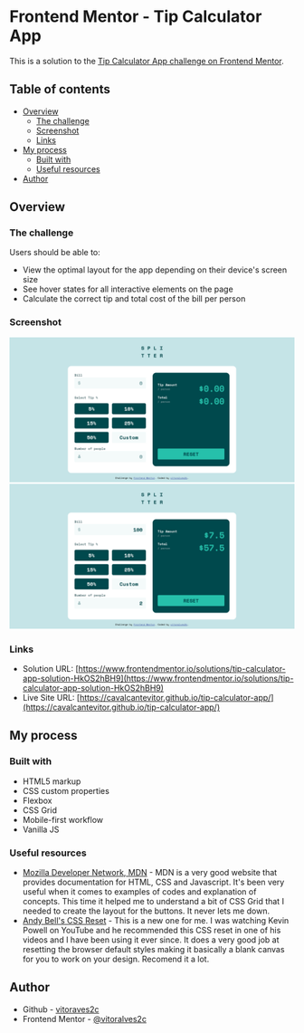 # Frontend Mentor - Tip Calculator App

This is a solution to the [Tip Calculator App challenge on Frontend Mentor](https://www.frontendmentor.io/challenges/tip-calculator-app-ugJNGbJUX).

## Table of contents

- [Overview](#overview)
  - [The challenge](#the-challenge)
  - [Screenshot](#screenshot)
  - [Links](#links)
- [My process](#my-process)
  - [Built with](#built-with)
  - [Useful resources](#useful-resources)
- [Author](#author)


## Overview


### The challenge

Users should be able to:

- View the optimal layout for the app depending on their device's screen size
- See hover states for all interactive elements on the page
- Calculate the correct tip and total cost of the bill per person

### Screenshot

![Tip Calculator App Challenge Screenshot](screenshot.png)
![Tip Calculator App Challenge Screenshot](screenshot-1.png)


### Links

- Solution URL: [https://www.frontendmentor.io/solutions/tip-calculator-app-solution-HkOS2hBH9](https://www.frontendmentor.io/solutions/tip-calculator-app-solution-HkOS2hBH9)
- Live Site URL: [https://cavalcantevitor.github.io/tip-calculator-app/](https://cavalcantevitor.github.io/tip-calculator-app/)


## My process


### Built with

- HTML5 markup
- CSS custom properties
- Flexbox
- CSS Grid
- Mobile-first workflow
- Vanilla JS


### Useful resources

- [Mozilla Developer Network, MDN](https://developer.mozilla.org/en-US/) - MDN is a very good website that provides documentation for HTML, CSS and Javascript. It's been very useful when it comes to examples of codes and explanation of concepts. This time it helped me to understand a bit of CSS Grid that I needed to create the layout for the buttons. It never lets me down.
- [Andy Bell's CSS Reset](https://piccalil.li/blog/a-modern-css-reset/) - This is a new one for me. I was watching Kevin Powell on YouTube and he recommended this CSS reset in one of his videos and I have been using it ever since. It does a very good job at resetting the browser default styles making it basically a blank canvas for you to work on your design. Recomend it a lot.


## Author

- Github - [vitoraves2c](https://github.com/vitoralves2c)
- Frontend Mentor - [@vitoralves2c](https://www.frontendmentor.io/profile/vitoralves2c)

